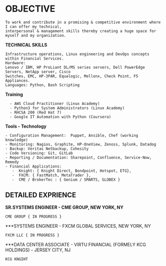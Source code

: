 # OBJECTIVE

``` 
To work and contribute in a promising & competitive environment where I can offer my technical, 
interpersonal & management skills thereby creating a huge space for myself and my organization.
```
**TECHNICAL SKILLS**
```
Infrastructure operations, Linux engineering and DevOps concepts within Financial Services. 
Hardware:
Lenovo / IBM, HP ProLiant DL/MS series servers, Dell PowerEdge Servers, NetApp server, Cisco 
Switches, EMC, HP-3PAR, Equalogic, Mellonx, Check Point, F5 Appliances.
Languages: Python, Bash Scripting 
```
**Training** 
```  
  -	AWS Cloud Practitioner (Linux Academy)
  -	Python3 for System Administrators (Linux Academy)
  -	RHCSA 200 (Red Hat 7)
  -	Google IT Automation with Python (Coursera)
```

**Tools - Technology**
```
- Configuration Management:  Puppet, Ansible, Chef (working knowledge) 
- Monitoring: Nagios, Graphite, HP-OneView, Zenoss, Splunk, Datadog
- Backup: Veritas Netbackup, Cohesity
- Code Versioning: Git, GitLab
- Reporting / Documentation: Sharepoint, Confluence, Service-Now, Remedy
- Financial Applications:
   -  Knight: { Knight Direct, Bondpoint, Hotspot, ETG},                                                         
   -  FXCM: { FastMatch, MetaTrader }, 
   -  CME / BrokerTec : { Genium / SMARTS, GLOBEX }
```
## DETAILED EXPRIENCE
**SR.SYSTEMS ENGINEER - CME GROUP, NEW YORK, NY**
```
CME GROUP { IN PROGRESS }
```
***SYSTEMS ENGINEER - FXCM GLOBAL SERVICES, NEW YORK, NY
```
FXCM LLC { IN PROGRESS }
```
***DATA CENTER ASSOCIATE - VIRTU FINANCIAL (FORMELY KCG HOLDINGS) - JERSEY CITY, NJ 
```
KCG KNGIHT
```
